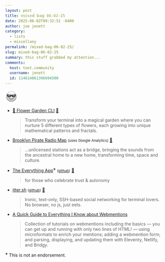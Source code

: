 ```yaml
---
layout: post
title: 𝕞𝕚𝕩𝕖𝕕 𝕓𝕒𝕘 𝟘𝟞-𝟘𝟚-𝟚𝟝
date: 2025-06-02T09:32:51 -0400
author: joe jenett
category:
  - lists
  - miscellany
permalink: /mixed-bag-06-02-25/
slug: mixed-bag-06-02-25
summary: this stuff grabbed my attention...
comments:
  host: toot.community
  username: jenett
  id: 114614061396694500
---
```

<img class="elguy" src="/images/elguy.png" alt="" width="40">
<ul class="links">
	<li><a title="GitHub - bdavidzhang/flower-garden-cli" href="https://github.com/bdavidzhang/flower-garden-cli">🌺 Flower Garden CLI</a> <a title="source" href="https://pinboard.in/u:tdjones">📌</a><blockquote><p>Transform your terminal into a magical garden where you can nurture 5 different types of flowers, each growing into unique mathematical patterns and fractals.</p></blockquote></li>
	<li><a href="https://map.pirateradiomap.com/">Brooklyn Pirate Radio Map</a> <small>(uses Google Analytics)</small> <a title="source" href="https://pinboard.in/u:arnicas">📌</a><blockquote><p>...unlicensed stations act as a bridge, bringing the sounds from the ancestral home to a new home, transforming time, space and culture.</p></blockquote></li>
	<li><a href="https://anytype.io/">The Everything App</a><big>*</big> <small>(<a href="https://github.com/anyproto">github</a>)</small> <a title="source" href="https://pinboard.in/u:anonyth">📌</a><blockquote><p>for those who celebrate trust &amp; autonomy</p></blockquote></li>
	<li><a title="Social Media for Purists." href="https://www.itter.sh/">itter.sh</a> <small>(<a href="https://github.com/rrmn/itter">github</a>)</small> <a title="source" href="https://pinboard.in/u:sansaid">📌</a><blockquote><p>Ironic, text-only, SSH-based social networking for terminal lovers. No browser, no js, just eets.</p></blockquote></li>
	<li><a title="by Reilly Spitzfaden" href="https://reillyspitzfaden.com/wiki/tutorials/webmention-tutorial/">A Quick Guide to Everything I Know about Webmentions</a><blockquote><p>Collection of tutorials on webmentions including the basics — you can get up and running with only two lines of HTML! — using microformats to enrich your mentions; adding a webmention form; and parsing, displaying, and updating them with Eleventy, Netlify, and Bridgy.</p></blockquote></li>
</ul>
<p class="note">
	<big>*</big> This is not an endorsement.
</p>
<a href="https://brid.gy/publish/mastodon"></a>